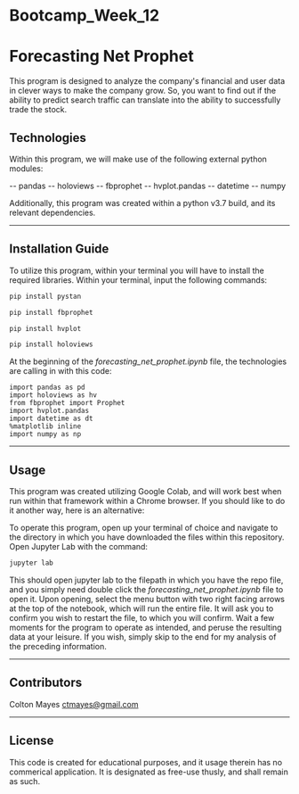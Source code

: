 # Bootcamp_Week_12

# Forecasting Net Prophet

This program is designed to analyze the company's financial and user data in clever ways to make the company grow. So, you want to find out if the ability to predict search traffic can translate into the ability to successfully trade the stock.

## Technologies

Within this program, we will make use of the following external python modules:

  -- pandas
  -- holoviews
  -- fbprophet
  -- hvplot.pandas
  -- datetime
  -- numpy

  
  Additionally, this program was created within a python v3.7 build, and its relevant dependencies.

---

## Installation Guide

To utilize this program, within your terminal you will have to install the required libraries. Within your terminal, input the following commands:

```python
pip install pystan
```

```python
pip install fbprophet
```

```python
pip install hvplot
```

```python
pip install holoviews
```

At the beginning of the *forecasting_net_prophet.ipynb* file, the technologies are calling in with this code:

```
import pandas as pd
import holoviews as hv
from fbprophet import Prophet
import hvplot.pandas
import datetime as dt
%matplotlib inline
import numpy as np
```

---

## Usage

This program was created utilizing Google Colab, and will work best when run within that framework within a Chrome browser. If you should like to do it another way, here is an alternative:

To operate this program, open up your terminal of choice and navigate to the directory in which you have downloaded the files within this repository. Open Jupyter Lab with the command: 

```python
jupyter lab
```  

This should open jupyter lab to the filepath in which you have the repo file, and you simply need double click the *forecasting_net_prophet.ipynb* file to open it. Upon opening, select the menu button with two right facing arrows at the top of the notebook, which will run the entire file. It will ask you to confirm you wish to restart the file, to which you will confirm. Wait a few moments for the program to operate as intended, and peruse the resulting data at your leisure. If you wish, simply skip to the end for my analysis of the preceding information. 

---

## Contributors

Colton Mayes ctmayes@gmail.com

---

## License

This code is created for educational purposes, and it usage therein has no commerical application. It is designated as free-use thusly, and shall remain as such.
